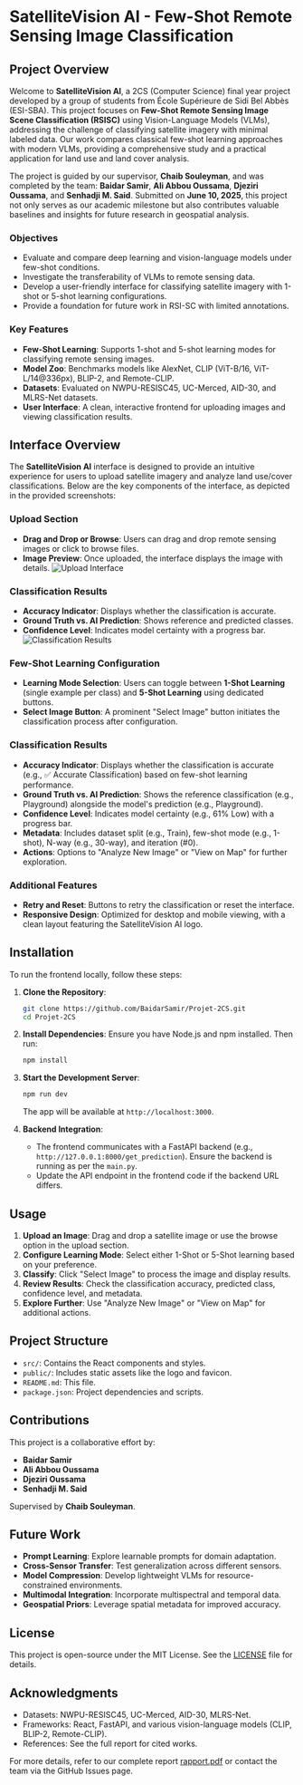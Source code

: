 # SatelliteVision AI - Few-Shot Remote Sensing Image Classification

## Project Overview

Welcome to **SatelliteVision AI**, a 2CS (Computer Science) final year project developed by a group of students from École Supérieure de Sidi Bel Abbès (ESI-SBA). This project focuses on **Few-Shot Remote Sensing Image Scene Classification (RSISC)** using Vision-Language Models (VLMs), addressing the challenge of classifying satellite imagery with minimal labeled data. Our work compares classical few-shot learning approaches with modern VLMs, providing a comprehensive study and a practical application for land use and land cover analysis.

The project is guided by our supervisor, **Chaib Souleyman**, and was completed by the team: **Baidar Samir**, **Ali Abbou Oussama**, **Djeziri Oussama**, and **Senhadji M. Said**. Submitted on **June 10, 2025**, this project not only serves as our academic milestone but also contributes valuable baselines and insights for future research in geospatial analysis.

### Objectives

- Evaluate and compare deep learning and vision-language models under few-shot conditions.
- Investigate the transferability of VLMs to remote sensing data.
- Develop a user-friendly interface for classifying satellite imagery with 1-shot or 5-shot learning configurations.
- Provide a foundation for future work in RSI-SC with limited annotations.

### Key Features

- **Few-Shot Learning**: Supports 1-shot and 5-shot learning modes for classifying remote sensing images.
- **Model Zoo**: Benchmarks models like AlexNet, CLIP (ViT-B/16, ViT-L/14@336px), BLIP-2, and Remote-CLIP.
- **Datasets**: Evaluated on NWPU-RESISC45, UC-Merced, AID-30, and MLRS-Net datasets.
- **User Interface**: A clean, interactive frontend for uploading images and viewing classification results.

## Interface Overview

The **SatelliteVision AI** interface is designed to provide an intuitive experience for users to upload satellite imagery and analyze land use/cover classifications. Below are the key components of the interface, as depicted in the provided screenshots:

### Upload Section

- **Drag and Drop or Browse**: Users can drag and drop remote sensing images or click to browse files.
- **Image Preview**: Once uploaded, the interface displays the image with details.
  ![Upload Interface](https://github.com/BaidarSamir/Projet-2CS/blob/main/upload-screenshot.png)

### Classification Results

- **Accuracy Indicator**: Displays whether the classification is accurate.
- **Ground Truth vs. AI Prediction**: Shows reference and predicted classes.
- **Confidence Level**: Indicates model certainty with a progress bar.
  ![Classification Results](https://github.com/BaidarSamir/Projet-2CS/blob/main/results-screenshot.png)

### Few-Shot Learning Configuration

- **Learning Mode Selection**: Users can toggle between **1-Shot Learning** (single example per class) and **5-Shot Learning** using dedicated buttons.
- **Select Image Button**: A prominent "Select Image" button initiates the classification process after configuration.

### Classification Results

- **Accuracy Indicator**: Displays whether the classification is accurate (e.g., ✅ Accurate Classification) based on few-shot learning performance.
- **Ground Truth vs. AI Prediction**: Shows the reference classification (e.g., Playground) alongside the model's prediction (e.g., Playground).
- **Confidence Level**: Indicates model certainty (e.g., 61% Low) with a progress bar.
- **Metadata**: Includes dataset split (e.g., Train), few-shot mode (e.g., 1-shot), N-way (e.g., 30-way), and iteration (#0).
- **Actions**: Options to "Analyze New Image" or "View on Map" for further exploration.

### Additional Features

- **Retry and Reset**: Buttons to retry the classification or reset the interface.
- **Responsive Design**: Optimized for desktop and mobile viewing, with a clean layout featuring the SatelliteVision AI logo.

## Installation

To run the frontend locally, follow these steps:

1. **Clone the Repository**:

   ```bash
   git clone https://github.com/BaidarSamir/Projet-2CS.git
   cd Projet-2CS
   ```

2. **Install Dependencies**:
   Ensure you have Node.js and npm installed. Then run:

   ```bash
   npm install
   ```

3. **Start the Development Server**:

   ```bash
   npm run dev
   ```

   The app will be available at `http://localhost:3000`.

4. **Backend Integration**:
   - The frontend communicates with a FastAPI backend (e.g., `http://127.0.0.1:8000/get_prediction`). Ensure the backend is running as per the `main.py`.
   - Update the API endpoint in the frontend code if the backend URL differs.

## Usage

1. **Upload an Image**: Drag and drop a satellite image or use the browse option in the upload section.
2. **Configure Learning Mode**: Select either 1-Shot or 5-Shot learning based on your preference.
3. **Classify**: Click "Select Image" to process the image and display results.
4. **Review Results**: Check the classification accuracy, predicted class, confidence level, and metadata.
5. **Explore Further**: Use "Analyze New Image" or "View on Map" for additional actions.

## Project Structure

- `src/`: Contains the React components and styles.
- `public/`: Includes static assets like the logo and favicon.
- `README.md`: This file.
- `package.json`: Project dependencies and scripts.

## Contributions

This project is a collaborative effort by:

- **Baidar Samir**
- **Ali Abbou Oussama**
- **Djeziri Oussama**
- **Senhadji M. Said**

Supervised by **Chaib Souleyman**.

## Future Work

- **Prompt Learning**: Explore learnable prompts for domain adaptation.
- **Cross-Sensor Transfer**: Test generalization across different sensors.
- **Model Compression**: Develop lightweight VLMs for resource-constrained environments.
- **Multimodal Integration**: Incorporate multispectral and temporal data.
- **Geospatial Priors**: Leverage spatial metadata for improved accuracy.

## License

This project is open-source under the MIT License. See the [LICENSE](LICENSE) file for details.

## Acknowledgments

- Datasets: NWPU-RESISC45, UC-Merced, AID-30, MLRS-Net.
- Frameworks: React, FastAPI, and various vision-language models (CLIP, BLIP-2, Remote-CLIP).
- References: See the full report for cited works.

For more details, refer to our complete report [rapport.pdf](rapport.pdf) or contact the team via the GitHub Issues page.
